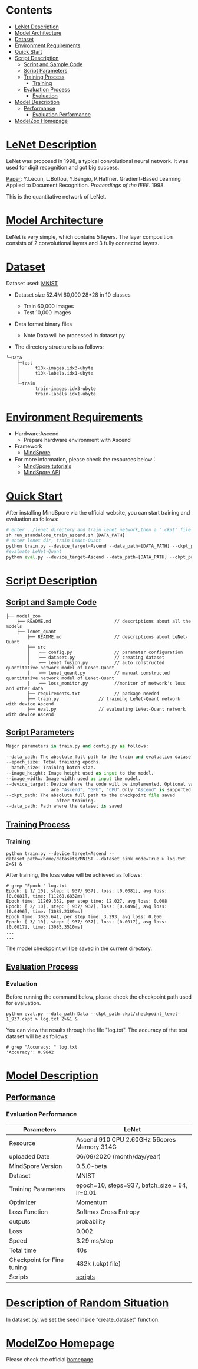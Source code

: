 # Contents

- [LeNet Description](#lenet-description)
- [Model Architecture](#model-architecture)
- [Dataset](#dataset)
- [Environment Requirements](#environment-requirements)
- [Quick Start](#quick-start)
- [Script Description](#script-description)
    - [Script and Sample Code](#script-and-sample-code)
    - [Script Parameters](#script-parameters)
    - [Training Process](#training-process)
        - [Training](#training)
    - [Evaluation Process](#evaluation-process)
        - [Evaluation](#evaluation)
- [Model Description](#model-description)
    - [Performance](#performance)
        - [Evaluation Performance](#evaluation-performance)
- [ModelZoo Homepage](#modelzoo-homepage)


# [LeNet Description](#contents)

LeNet was proposed in 1998, a typical convolutional neural network. It was used for digit recognition and got big success.

[Paper](https://ieeexplore.ieee.org/document/726791): Y.Lecun, L.Bottou, Y.Bengio, P.Haffner. Gradient-Based Learning Applied to Document Recognition. *Proceedings of the IEEE*. 1998.

This is the quantitative network of LeNet.

# [Model Architecture](#contents)

LeNet is very simple, which contains 5 layers. The layer composition consists of 2 convolutional layers and 3 fully connected layers.

# [Dataset](#contents)

Dataset used: [MNIST](<http://yann.lecun.com/exdb/mnist/>)

- Dataset size 52.4M 60,000 28*28 in 10 classes
  - Train 60,000 images
  - Test 10,000 images
- Data format binary files
  - Note Data will be processed in dataset.py

- The directory structure is as follows:

```
└─Data
    ├─test
    │      t10k-images.idx3-ubyte
    │      t10k-labels.idx1-ubyte
    │
    └─train
           train-images.idx3-ubyte
           train-labels.idx1-ubyte
```

# [Environment Requirements](#contents)

- Hardware:Ascend
  - Prepare hardware environment with Ascend
- Framework
  - [MindSpore](https://www.mindspore.cn/install/en)
- For more information, please check the resources below：
  - [MindSpore tutorials](https://www.mindspore.cn/tutorial/zh-CN/master/index.html)
  - [MindSpore API](https://www.mindspore.cn/api/zh-CN/master/index.html)

# [Quick Start](#contents)

After installing MindSpore via the official website, you can start training and evaluation as follows:

```python
# enter ../lenet directory and train lenet network,then a '.ckpt' file will be generated.
sh run_standalone_train_ascend.sh [DATA_PATH]
# enter lenet dir, train LeNet-Quant
python train.py --device_target=Ascend --data_path=[DATA_PATH] --ckpt_path=[CKPT_PATH] --dataset_sink_mode=True
#evaluate LeNet-Quant
python eval.py --device_target=Ascend --data_path=[DATA_PATH] --ckpt_path=[CKPT_PATH] --dataset_sink_mode=True
```

# [Script Description](#contents)

## [Script and Sample Code](#contents)

```
├── model_zoo
    ├── README.md                        // descriptions about all the models
    ├── lenet_quant
        ├── README.md                    // descriptions about LeNet-Quant
        ├── src
        │   ├── config.py                // parameter configuration
        │   ├── dataset.py               // creating dataset
        │   ├── lenet_fusion.py          // auto constructed quantitative network model of LeNet-Quant
        │   ├── lenet_quant.py           // manual constructed quantitative network model of LeNet-Quant
        │   ├── loss_monitor.py          //monitor of network's loss and other data
        ├── requirements.txt             // package needed
        ├── train.py               // training LeNet-Quant network with device Ascend
        ├── eval.py                // evaluating LeNet-Quant network with device Ascend
```

## [Script Parameters](#contents)

```python
Major parameters in train.py and config.py as follows:

--data_path: The absolute full path to the train and evaluation datasets.
--epoch_size: Total training epochs.
--batch_size: Training batch size.
--image_height: Image height used as input to the model.
--image_width: Image width used as input the model.
--device_target: Device where the code will be implemented. Optional values
                 are "Ascend", "GPU", "CPU".Only "Ascend" is supported now.
--ckpt_path: The absolute full path to the checkpoint file saved
                   after training.
--data_path: Path where the dataset is saved
```

## [Training Process](#contents)

### Training

```
python train.py --device_target=Ascend --dataset_path=/home/datasets/MNIST --dataset_sink_mode=True > log.txt 2>&1 &
```

After training, the loss value will be achieved as follows:

```
# grep "Epoch " log.txt
Epoch: [ 1/ 10], step: [ 937/ 937], loss: [0.0081], avg loss: [0.0081], time: [11268.6832ms]
Epoch time: 11269.352, per step time: 12.027, avg loss: 0.008
Epoch: [ 2/ 10], step: [ 937/ 937], loss: [0.0496], avg loss: [0.0496], time: [3085.2389ms]
Epoch time: 3085.641, per step time: 3.293, avg loss: 0.050
Epoch: [ 3/ 10], step: [ 937/ 937], loss: [0.0017], avg loss: [0.0017], time: [3085.3510ms]
...
...
```

The model checkpoint will be saved in the current directory.

## [Evaluation Process](#contents)

### Evaluation

Before running the command below, please check the checkpoint path used for evaluation.

```
python eval.py --data_path Data --ckpt_path ckpt/checkpoint_lenet-1_937.ckpt > log.txt 2>&1 &
```

You can view the results through the file "log.txt". The accuracy of the test dataset will be as follows:

```
# grep "Accuracy: " log.txt
'Accuracy': 0.9842
```

# [Model Description](#contents)

## [Performance](#contents)

### Evaluation Performance

| Parameters                 | LeNet                                                       |
| -------------------------- | ----------------------------------------------------------- |
| Resource                   | Ascend 910 CPU 2.60GHz 56cores Memory 314G                  |
| uploaded Date              | 06/09/2020 (month/day/year)                                 |
| MindSpore Version          | 0.5.0-beta                                                  |
| Dataset                    | MNIST                                                       |
| Training Parameters        | epoch=10, steps=937, batch_size = 64, lr=0.01               |
| Optimizer                  | Momentum                                                    |
| Loss Function              | Softmax Cross Entropy                                       |
| outputs                    | probability                                                 |
| Loss                       | 0.002                                                       |
| Speed                      |3.29 ms/step                                                 |
| Total time                 | 40s                                                         |
| Checkpoint for Fine tuning | 482k (.ckpt file)                                           |
| Scripts                    | [scripts](https://gitee.com/mindspore/mindspore/tree/master/model_zoo/official/cv/lenet) |

# [Description of Random Situation](#contents)

In dataset.py, we set the seed inside “create_dataset" function.

# [ModelZoo Homepage](#contents)
 Please check the official [homepage](https://gitee.com/mindspore/mindspore/tree/master/model_zoo).
